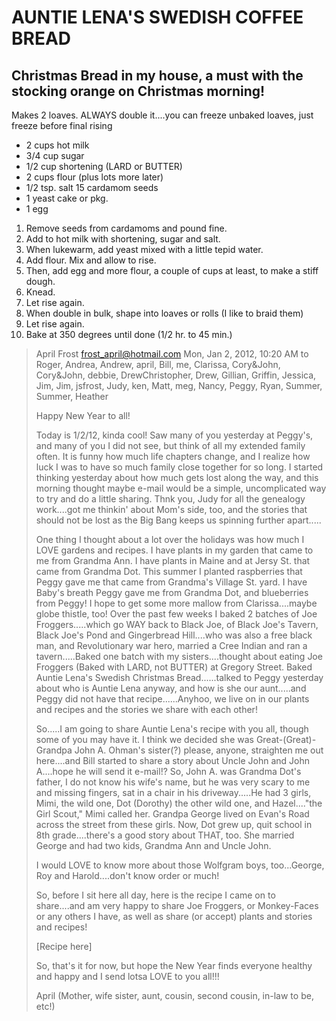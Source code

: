 # AUNTIE LENA'S SWEDISH COFFEE BREAD
## Christmas Bread in my house, a must with the stocking orange on Christmas morning!

Makes 2 loaves.
ALWAYS double it....you can freeze unbaked loaves, just freeze before final rising


* 2 cups hot milk
* 3/4 cup sugar
* 1/2 cup shortening (LARD or BUTTER)
* 2 cups flour (plus lots more later)
* 1/2 tsp. salt 15 cardamom seeds
* 1 yeast cake or pkg.
* 1 egg

1. Remove seeds from cardamoms and pound fine.
2. Add to hot milk with shortening, sugar and salt.
3. When lukewarm, add yeast mixed with a little tepid water.
4. Add flour.  Mix and allow to rise.
5. Then, add egg and more flour, a couple of cups at least, to make a stiff dough.
6. Knead.
7. Let rise again.
8. When double in bulk, shape into loaves or rolls (I like to braid them)
9. Let rise again.
10. Bake at 350 degrees until done (1/2 hr. to 45 min.)

> April Frost <frost_april@hotmail.com>
> Mon, Jan 2, 2012, 10:20 AM
> to Roger, Andrea, Andrew, april, Bill, me, Clarissa, Cory&John, Cory&John, debbie, DrewChristopher, Drew, Gillian, Griffin, Jessica, Jim, Jim, jsfrost, Judy, ken, Matt, meg, Nancy, Peggy, Ryan, Summer, Summer, Heather
> 
> Happy New Year to all!
> 
>  Today is 1/2/12, kinda cool! Saw many of you yesterday at Peggy's, and many of you I did not see, but think of all my extended family often.  It is funny how much life chapters change, and I realize how luck I was to have so much family close together for so long.  I started thinking yesterday about how much gets lost along the way, and this morning thought maybe e-mail would be a simple, uncomplicated way to try and do a little sharing.  Thnk you, Judy for all the genealogy work....got me thinkin' about Mom's side, too, and the stories that should not be lost as the Big Bang keeps us spinning further apart.....
> 
> One thing I thought about a lot over the holidays was how much I LOVE gardens and recipes.  I have plants in my garden that came to me from Grandma Ann.  I have plants in Maine and at Jersy St. that came from Grandma Dot.  This summer I planted raspberries that Peggy gave me that came from Grandma's Village St. yard.  I have Baby's breath Peggy gave me from Grandma Dot, and blueberries from Peggy!  I hope to get some more mallow from Clarissa....maybe globe thistle, too!  Over the past few weeks I baked 2 batches of Joe Froggers.....which go WAY back to Black Joe, of Black Joe's Tavern, Black Joe's Pond and Gingerbread Hill....who was also a free black man, and Revolutionary war hero, married a Cree Indian and ran a tavern.....Baked one batch with my sisters....thought about eating Joe Froggers (Baked with LARD, not BUTTER) at Gregory Street.  Baked Auntie Lena's Swedish Christmas Bread......talked to Peggy yesterday about who is Auntie Lena anyway, and how is she our aunt.....and Peggy did not have that recipe......Anyhoo, we live on in our plants and recipes and the stories we share with each other!
> 
> So.....I am going to share Auntie Lena's recipe with you all, though some of you may have it.  I think we decided she was Great-(Great)-Grandpa John A. Ohman's sister(?) please, anyone, straighten me out here....and Bill started to share a story about Uncle John and John A....hope he will send it e-mail!?  So, John A. was Grandma Dot's father, I do not know his wife's name, but he was very scary to me and missing fingers, sat in a chair in his driveway.....He had 3 girls, Mimi, the wild one, Dot (Dorothy) the other wild one, and Hazel...."the Girl Scout," Mimi called her.  Grandpa George lived on Evan's Road across the street from these girls.  Now, Dot grew up, quit school in 8th grade....there's a good story about THAT, too.  She married George and had two kids, Grandma Ann and Uncle John.
> 
> I would LOVE to know more about those Wolfgram boys, too...George, Roy and Harold....don't know order or much!
> 
> So, before I sit here all day, here is the recipe I came on to share....and am very happy to share Joe Froggers, or Monkey-Faces or any others I have, as well as share (or accept) plants and stories and recipes!
> 
> [Recipe here]
> 
> So, that's it for now, but hope the New Year finds everyone healthy and happy and I send lotsa LOVE to you all!!!
> 
> April  (Mother, wife sister, aunt, cousin, second cousin, in-law to be, etc!)
